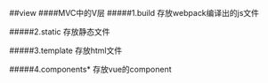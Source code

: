 ##view
####MVC中的V层
#####1.build
存放webpack编译出的js文件

#####2.static
存放静态文件

#####3.template
存放html文件

#####4.components*
存放vue的component

